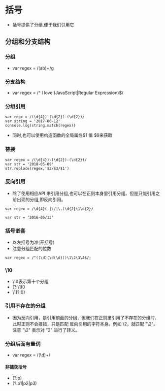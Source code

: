 # 括号
* 括号提供了分组,便于我们引用它
## 分组和分支结构
### 分组
* var regex = /(ab)+/g
### 分支结构
* var regex = /^ I love (JavaScript|Regular Expression)$/
### 分组引用
```
var regx = /(\d{4})-(\d{2})-(\d{2})/
var string = '2017-06-12'
console.log(string.match(regex))
```
* 同时,也可以使用构造函数的全局属性$1 值 $9来获取
### 替换
```
var regex = /(\d{4})-(\d{2})-(\d{2})/
var str = '2018-05-09'
str.replace(regex,'$2/$3/$1')
```
### 反向引用
* 除了使用相应API 来引用分组,也可以在正则本身里引用分组。但是只能引用之前出现的分组,即反向引用。
```
var regex = /\d{4}(-|\/|\.)\d{2}\1\d{2}/

var str = '2016-06/12'
```
### 括号嵌套
* 以左括号为准(开括号)
* 注意分组匹配的位数
```
var regex = /^((\d)(\d(\d)))\1\2\3\4$/;
```
### \10
* \10表示第十个分组
* (?:\1)0
* \1(?:0)
### 引用不存在的分组
* 因为反向引用，是引用前面的分组，但我们在正则里引用了不存在的分组时，此时正则不会报错，只是匹配
  反向引用的字符本身。例如 \2，就匹配 "\2"。注意 "\2" 表示对 "2" 进行了转义。
### 分组后面有量词
* var regex = /(\d)+/
#### 非捕获括号
* (?:p)
* (?:p1|p2|p3)